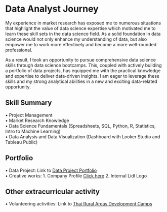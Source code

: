 # Data Analyst Journey 

My experience in market research has exposed me to numerous situations that highlight the value of data science expertise which motivated me to learn these skill sets in the data science field. As a solid foundation in data science would not only enhance my understanding of data, but also empower me to work more effectively and become a more well-rounded professional.  

As a result, I took an opportunity to pursue comprehensive data science skills through data science bootcamps. This, coupled with actively building a portfolio of data projects, has equipped me with the practical knowledge and expertise to deliver data-driven insights.  I am eager to leverage these skills and my strong analytical abilities in a new and exciting data-related opportunity.

## Skill Summary
• Project Management  
• Market Research Knowledge  
• Data Science Fundamentals (Spreadsheets, SQL, Python, R, Statistics, Intro to Machine Learning)  
• Data Analysis and Data Visualization (Dashboard with Looker Studio and Tableau Public)


## Portfolio 
• Data Project: Link to [Data Project Portfolio](https://github.com/Meejourney/Data-Science-Bootcamp/tree/bb83489f075f4bc482e66279a57c374faf48cc5d/Project%20Portfolio)  
• Creative works: 1. Company Profile [Click here](https://github.com/Meejourney/Data-Science-Bootcamp/blob/34d8099f6c00e7ee8b9aba0d3721de71e6313d14/Asian%20Food%20Network%20-%20Company%20Profile_created%20by%20Nuttanich%20Heim.pdf) 2. Internal Lidl Logo


## Other extracurricular activity
• Volunteering activities: Link to [Thai Rural Areas Development Camps](https://docs.google.com/document/d/1ZAPJvr4uJCgIZpMN41uLWSFDzLtyUmo3/edit?usp=sharing&ouid=112088590747474258533&rtpof=true&sd=true)


